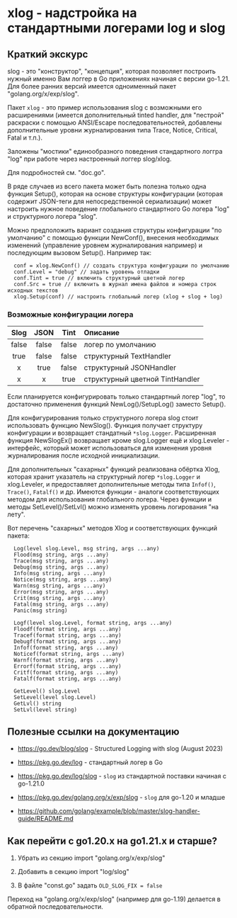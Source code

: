 xlog - надстройка на стандартными логерами log и slog
=====================================================

## Краткий экскурс

slog - это "конструктор", "концепция", которая позволяет построить нужный именно
Вам логгер в Go приложениях начиная с версии go-1.21. Для более ранних версий
имеется одноименный пакет "golang.org/x/exp/slog".

Пакет `xlog` - это пример использования slog с возможными его расширениями
(имеется дополнительный tinted handler, для "пестрой" раскраски с помощью
ANSI/Escape последовательностей, добавлены дополнительные уровни журналирования
типа Trace, Notice, Critical, Fatal и т.п.).

Заложены "мостики" единообразного поведения стандартного логгра "log" при работе
через настроенный логгер slog/xlog.

Для подробностей см. "doc.go".

В ряде случаев из всего пакета может быть полезна только одна функция Setup(),
которая на основе структуры конфигурации (которая содержит JSON-теги для
непосредственной сериализации) может настроить нужное поведение глобального
стандартного Go логера "log" и структурного логера "slog".

Можно предположить вариант создания структуры конфигурации "по умолчанию"
с помощью функции NewConf(), внесения необходимых изменений (управление
уровнем журналирования например) и последующим вызовом Setup().
Например так:
```
  conf = xlog.NewConf() // создать структура конфигурации по умолчанию
  conf.Level = "debug" // задать уровень отладки
  conf.Tint = true // включить структурный цветной логер
  conf.Src = true // включить в журнал имена файлов и номера строк исходных текстов
  xlog.Setup(conf) // настроить глобальный логер (xlog + slog + log)
```

### Возможные конфигурации логера
| Slog  | JSON  | Tint  | Описание                        |
|:-----:|:-----:|:-----:|:--------------------------------|
| false | false | false | логер по умолчанию              |
| true  | false | false | структурный TextHandler         |
| x     | true  | false | структурный JSONHandler         |
| x     | x     | true  | структурный цветной TintHandler |

Если планируется конфигурировать только стандартный логер "log", то достаточно
применения функций NewLog()/SetupLog() заместо Setup().

Для конфигурирования только структурного логера slog стоит использовать
функцию NewSlog(). Функция получает структуру конфигурации и возвращает
стандатный `*slog.Logger`. Расширенная функция NewSlogEx() возвращает кроме
slog.Logger ещё и xlog.Leveler - интерфейс, который может использоваться
для изменения уровня журналирования после исходной инициализации.

Для дополнительных "сахарных" функций реализована обёртка Xlog, которая хранит
указатель на структурный логер `*slog.Logger` и xlog.Leveler, и предоставляет
дополнительные методы типа `Infof()`, `Trace()`, `Fatalf()` и др.
Имеются функции - аналоги соответствующих методом для использования
глобального логера. Через функции и методы SetLevel()/SetLvl() можно
изменять уровень логирования "на лету".

Вот перечень "сахарных" методов Xlog и соответствующих функций пакета:
```
  Log(level slog.Level, msg string, args ...any)
  Flood(msg string, args ...any)
  Trace(msg string, args ...any)
  Debug(msg string, args ...any)
  Info(msg string, args ...any)
  Notice(msg string, args ...any)
  Warn(msg string, args ...any)
  Error(msg string, args ...any)
  Crit(msg string, args ...any)
  Fatal(msg string, args ...any)
  Panic(msg string)

  Logf(level slog.Level, format string, args ...any)
  Floodf(format string, args ...any)
  Tracef(format string, args ...any)
  Debugf(format string, args ...any)
  Infof(format string, args ...any)
  Noticef(format string, args ...any)
  Warnf(format string, args ...any)
  Errorf(format string, args ...any)
  Critf(format string, args ...any)
  Fatalf(format string, args ...any)

  GetLevel() slog.Level
  SetLevel(level slog.Level)
  GetLvl() string
  SetLvl(level string)
```

## Полезные ссылки на документацию

* https://go.dev/blog/slog - Structured Logging with slog (August 2023)

* https://pkg.go.dev/log - стандартный логер в Go

* https://pkg.go.dev/log/slog - `slog` из стандартной поставки начиная с go-1.21.0

* https://pkg.go.dev/golang.org/x/exp/slog - `slog` для go-1.20 и младше

* https://github.com/golang/example/blob/master/slog-handler-guide/README.md

## Как перейти с go1.20.x на go1.21.x и старше?

1. Убрать из секцию import "golang.org/x/exp/slog"

2. Добавить в секцию import "log/slog"

3. В файле "const.go" задать `OLD_SLOG_FIX = false`

Переход на "golang.org/x/exp/slog" (например для go-1.19) делается в обратной
последовательности.
